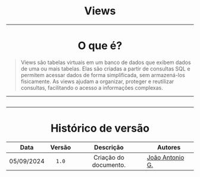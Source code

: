 <center>

# Views

</center>

---

<CENTER>

# O que é?

</CENTER>

> Views são tabelas virtuais em um banco de dados que exibem dados de uma ou mais tabelas. Elas são criadas a partir de consultas SQL e permitem acessar dados de forma simplificada, sem armazená-los fisicamente. As views ajudam a organizar, proteger e reutilizar consultas, facilitando o acesso a informações complexas.

---

`````sql

`````

---
<center>

# Histórico de versão

</center>

<div style="margin: 0 auto; width: fit-content;">

|    Data    | Versão |       Descrição       | Autores                                          |
|:----------:|:------:|:---------------------:|--------------------------------------------------|
| 05/09/2024 | `1.0`  | Criação do documento. | [João Antonio G.](https://github.com/joaoseisei) |

</div>